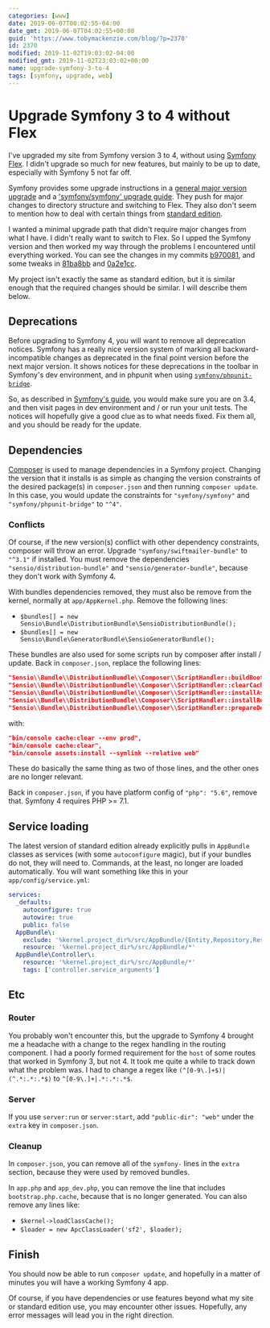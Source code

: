 ```yaml
---
categories: [www]
date: 2019-06-07T00:02:55-04:00
date_gmt: 2019-06-07T04:02:55+00:00
guid: 'https://www.tobymackenzie.com/blog/?p=2370'
id: 2370
modified: 2019-11-02T19:03:02-04:00
modified_gmt: 2019-11-02T23:03:02+00:00
name: upgrade-symfony-3-to-4
tags: [symfony, upgrade, web]
---
```


Upgrade Symfony 3 to 4 without Flex
===================================

I've upgraded my site from Symfony version 3 to 4, without using [Symfony Flex](https://symfony.com/doc/current/setup/flex.html).  I didn't upgrade so much for new features, but mainly to be up to date, especially with Symfony 5 not far off.

<!--more-->

Symfony provides some upgrade instructions in a [general major version upgrade](https://symfony.com/doc/4.3/setup/upgrade_major.html) and a ['symfony/symfony' upgrade guide](https://github.com/symfony/symfony/blob/4.4/UPGRADE-4.0.md).  They push for major changes to directory structure and switching to Flex.  They also don't seem to mention how to deal with certain things from [standard edition](https://github.com/symfony/symfony-standard).

I wanted a minimal upgrade path that didn't require major changes from what I have.  I didn't really want to switch to Flex.  So I upped the Symfony version and then worked my way through the problems I encountered until everything worked.  You can see the changes in my commits [b970081](https://github.com/tobymackenzie/site-tobymackenzie.com/commit/b970081be6dbd932df43e009c05a7b891734caa9), and some tweaks in [81ba8bb](https://github.com/tobymackenzie/site-tobymackenzie.com/commit/81ba8bb08112e59e369dc1b6087ad18f3e5a22d8) and [0a2e1cc](https://github.com/tobymackenzie/site-tobymackenzie.com/commit/0a2e1ccf5c232cba242615bfee6d593bab67c935).

My project isn't exactly the same as standard edition, but it is similar enough that the required changes should be similar.  I will describe them below.

Deprecations
------------

Before upgrading to Symfony 4, you will want to remove all deprecation notices.  Symfony has a really nice version system of marking all backward-incompatible changes as deprecated in the final point version before the next major version.  It shows notices for these deprecations in the toolbar in Symfony's dev environment, and in phpunit when using [`symfony/phpunit-bridge`](https://github.com/symfony/phpunit-bridge).

So, as described in [Symfony's guide](https://symfony.com/doc/current/setup/upgrade_major.html#upgrade-major-symfony-deprecations), you would make sure you are on 3.4, and then visit pages in dev environment and / or run your unit tests.  The notices will hopefully give a good clue as to what needs fixed.  Fix them all, and you should be ready for the update.

Dependencies
------------

[Composer](https://getcomposer.org/) is used to manage dependencies in a Symfony project.  Changing the version that it installs is as simple as changing the version constraints of the desired package(s) in `composer.json` and then running `composer update`.  In this case, you would update the constraints for `"symfony/symfony"` and `"symfony/phpunit-bridge"` to `"^4"`.

### Conflicts

Of course, if the new version(s) conflict with other dependency constraints, composer will throw an error.  Upgrade `"symfony/swiftmailer-bundle"` to `"^3.1"` if installed.  You must remove the dependencies `"sensio/distribution-bundle"` and `"sensio/generator-bundle"`, because they don't work with Symfony 4.

With bundles dependencies removed, they must also be remove from the kernel, normally at `app/AppKernel.php`.  Remove the following lines:

- `$bundles[] = new Sensio\Bundle\DistributionBundle\SensioDistributionBundle();`
- `$bundles[] = new Sensio\Bundle\GeneratorBundle\SensioGeneratorBundle();`

These bundles are also used for some scripts run by composer after install / update.  Back in `composer.json`, replace the following lines:

``` json
"Sensio\\Bundle\\DistributionBundle\\Composer\\ScriptHandler::buildBootstrap",
"Sensio\\Bundle\\DistributionBundle\\Composer\\ScriptHandler::clearCache",
"Sensio\\Bundle\\DistributionBundle\\Composer\\ScriptHandler::installAssets",
"Sensio\\Bundle\\DistributionBundle\\Composer\\ScriptHandler::installRequirementsFile",
"Sensio\\Bundle\\DistributionBundle\\Composer\\ScriptHandler::prepareDeploymentTarget"
```

with:

``` json
"bin/console cache:clear --env prod",
"bin/console cache:clear",
"bin/console assets:install --symlink --relative web"
```

These do basically the same thing as two of those lines, and the other ones are no longer relevant.

Back in `composer.json`, if you have platform config of `"php": "5.6"`, remove that.  Symfony 4 requires PHP >= 7.1.

Service loading
---------------

The latest version of standard edition already explicitly pulls in `AppBundle` classes as services (with some `autoconfigure` magic), but if your bundles do not, they will need to.  Commands, at the least, no longer are loaded automatically.  You will want something like this in your `app/config/service.yml`:

``` yaml
services:
  _defaults:
    autoconfigure: true
    autowire: true
    public: false
  AppBundle\:
    exclude: '%kernel.project_dir%/src/AppBundle/{Entity,Repository,Resources,Tests}'
    resource: '%kernel.project_dir%/src/AppBundle/*'
  AppBundle\Controller\:
    resource: '%kernel.project_dir%/src/AppBundle/*'
    tags: ['controller.service_arguments']
```

Etc
---

### Router

You probably won't encounter this, but the upgrade to Symfony 4 brought me a headache with a change to the regex handling in the routing component.  I had a poorly formed requirement for the `host` of some routes that worked in Symfony 3, but not 4.  It took me quite a while to track down what the problem was.  I had to change a regex like `(^[0-9\.]+$)|(^.*:.*:.*$)` to `^[0-9\.]+|.*:.*:.*$`.

### Server

If you use `server:run` or `server:start`, add `"public-dir": "web"` under the `extra` key in `composer.json`.

### Cleanup

In `composer.json`, you can remove all of the `symfony-` lines in the `extra` section, because they were used by removed bundles.

In `app.php` and `app_dev.php`, you can remove the line that includes `bootstrap.php.cache`, because that is no longer generated.  You can also remove any lines like:

- `$kernel->loadClassCache();`
- `$loader = new ApcClassLoader('sf2', $loader);`

Finish
------

You should now be able to run `composer update`, and hopefully in a matter of minutes you will have a working Symfony 4 app.

Of course, if you have dependencies or use features beyond what my site or standard edition use, you may encounter other issues.  Hopefully, any error messages will lead you in the right direction.
